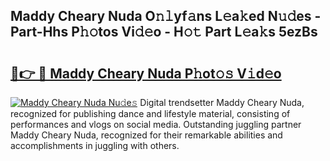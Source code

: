 ## Maddy Cheary Nuda O𝚗𝚕yf𝚊ns L𝚎a𝚔ed N𝚞𝚍es - Part-Hhs P𝚑𝚘tos Vi𝚍𝚎o - H𝚘𝚝 Part L𝚎a𝚔s 5ezBs

# <h2><a href="http://kf8w3bg.oniu.top/?m=Maddy+Cheary+Nuda">🔗👉 🔴 Maddy Cheary Nuda P𝚑ot𝚘𝚜 V𝚒d𝚎o</a></h2>

[![Maddy Cheary Nuda Nu𝚍e𝚜](https://i.imgur.com/0qMVB7G.gif)](http://kf8w3bg.oniu.top/?m=Maddy+Cheary+Nuda)
Digital trendsetter Maddy Cheary Nuda, recognized for publishing dance and lifestyle material, consisting of performances and vlogs on social media. Outstanding juggling partner Maddy Cheary Nuda, recognized for their remarkable abilities and accomplishments in juggling with others.  
